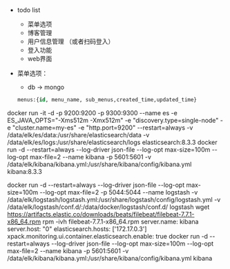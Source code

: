 - todo list
  - 菜单选项
  - 博客管理
  - 用户信息管理 （或者扫码登入）
  - 登入功能
  - web界面

- 菜单选项：
  - db -> mongo
  ```sql
  menus:{id, menu_name, sub_menus,created_time,updated_time}
  ```

docker run -it  -d -p 9200:9200 -p 9300:9300 --name es -e ES_JAVA_OPTS="-Xms512m -Xmx512m" -e "discovery.type=single-node" -e "cluster.name=my-es" -e "http.port=9200" --restart=always -v /data/elk/es/data:/usr/share/elasticsearch/data -v /data/elk/es/logs:/usr/share/elasticsearch/logs elasticsearch:8.3.3
docker run -d --restart=always --log-driver json-file --log-opt max-size=100m --log-opt max-file=2 --name kibana -p 5601:5601 -v /data/elk/kibana/kibana.yml:/usr/share/kibana/config/kibana.yml kibana:8.3.3


docker run -d --restart=always --log-driver json-file --log-opt max-size=100m --log-opt max-file=2 -p 5044:5044 --name logstash -v /data/elk/logstash/logstash.yml:/usr/share/logstash/config/logstash.yml -v /data/elk/logstash/conf.d/:/data/docker/logstash/conf.d/ logstash
wget https://artifacts.elastic.co/downloads/beats/filebeat/filebeat-7.7.1-x86_64.rpm
rpm -ivh filebeat-7.7.1-x86_64.rpm
server.name: kibana
server.host: "0"
elasticsearch.hosts: ['172.17.0.3']
xpack.monitoring.ui.container.elasticsearch.enable: true
docker run -d --restart=always --log-driver json-file --log-opt max-size=100m --log-opt max-file=2 --name kibana -p 5601:5601 -v /data/elk/kibana/kibana.yml:/usr/share/kibana/config/kibana.yml kibana